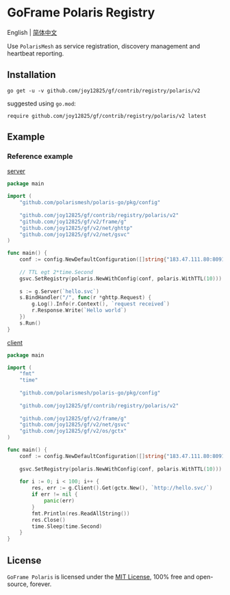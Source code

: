 # GoFrame Polaris Registry

English | [简体中文](README_ZH.MD)

Use `PolarisMesh` as service registration, discovery management and heartbeat reporting.

## Installation

```
go get -u -v github.com/joy12825/gf/contrib/registry/polaris/v2
```

suggested using `go.mod`:

```
require github.com/joy12825/gf/contrib/registry/polaris/v2 latest
```

## Example

### Reference example

[server](../../../example/registry/polaris/server/server.go)

```go
package main

import (
    "github.com/polarismesh/polaris-go/pkg/config"
    
    "github.com/joy12825/gf/contrib/registry/polaris/v2"
    "github.com/joy12825/gf/v2/frame/g"
    "github.com/joy12825/gf/v2/net/ghttp"
    "github.com/joy12825/gf/v2/net/gsvc"
)

func main() {
    conf := config.NewDefaultConfiguration([]string{"183.47.111.80:8091"})
    
    // TTL egt 2*time.Second
    gsvc.SetRegistry(polaris.NewWithConfig(conf, polaris.WithTTL(10)))
    
    s := g.Server(`hello.svc`)
    s.BindHandler("/", func(r *ghttp.Request) {
        g.Log().Info(r.Context(), `request received`)
        r.Response.Write(`Hello world`)
    })
    s.Run()
}
```

[client](../../../example/registry/polaris/client/client.go)

```go
package main

import (
    "fmt"
    "time"
    
    "github.com/polarismesh/polaris-go/pkg/config"
    
    "github.com/joy12825/gf/contrib/registry/polaris/v2"
    
    "github.com/joy12825/gf/v2/frame/g"
    "github.com/joy12825/gf/v2/net/gsvc"
    "github.com/joy12825/gf/v2/os/gctx"
)

func main() {
    conf := config.NewDefaultConfiguration([]string{"183.47.111.80:8091"})
    
    gsvc.SetRegistry(polaris.NewWithConfig(conf, polaris.WithTTL(10)))
    
    for i := 0; i < 100; i++ {
        res, err := g.Client().Get(gctx.New(), `http://hello.svc/`)
        if err != nil {
            panic(err)
        }
        fmt.Println(res.ReadAllString())
        res.Close()
        time.Sleep(time.Second)
    }
}
```

## License

`GoFrame Polaris` is licensed under the [MIT License](../../../LICENSE), 100% free and open-source, forever.


